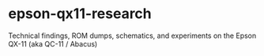 # epson-qx11-research
Technical findings, ROM dumps, schematics, and experiments on the Epson QX-11 (aka QC-11 / Abacus)
